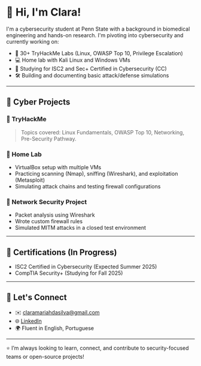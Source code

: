 # 👋 Hi, I'm Clara!

I'm a cybersecurity student at Penn State  with a background in biomedical engineering and hands-on research. I'm pivoting into cybersecurity and currently working on:

- 🧠 30+ TryHackMe Labs (Linux, OWASP Top 10, Privilege Escalation)
- 💻 Home lab with Kali Linux and Windows VMs
- 📜 Studying for ISC2 and Sec+ Certified in Cybersecurity (CC)
- 🛠️ Building and documenting basic attack/defense simulations

---

## 🔐 Cyber Projects

### 🔹 TryHackMe 
> Topics covered: Linux Fundamentals, OWASP Top 10, Networking, Pre-Security Pathway.

### 🔹 Home Lab
- VirtualBox setup with multiple VMs
- Practicing scanning (Nmap), sniffing (Wireshark), and exploitation (Metasploit)
- Simulating attack chains and testing firewall configurations

### 🔹 Network Security Project
- Packet analysis using Wireshark
- Wrote custom firewall rules
- Simulated MITM attacks in a closed test environment

---

## 📜 Certifications (In Progress)
- ISC2 Certified in Cybersecurity (Expected Summer 2025)
- CompTIA Security+ (Studying for Fall 2025)

---

## 💬 Let's Connect
- ✉️ claramariahdasilva@gmail.com
- 🌐 [LinkedIn](www.linkedin.com/in/clara-da-silva-922685272)
- 🌍 Fluent in English, Portuguese

---

⭐ I’m always looking to learn, connect, and contribute to security-focused teams or open-source projects!
